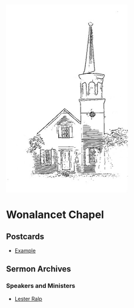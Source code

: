 <link rel="stylesheet" type="text/css" media="all" href="https://github.com/puck78/wonalancet-chapel/blob/master/assets/wuc.css" />
<img id="left" src="https://github.com/puck78/wonalancet-chapel/blob/master/images/Chapel%20Cover%20Image%20-%20icon%20-%2050%20percent.jpg" />
<h1 id='right'>Wonalancet Chapel</h1> 
<h2>Postcards</h2>
<ul>
 <li>
  <a href="www.example.com">Example</a>
 </li>
</ul>
 
<h2>Sermon Archives</h2>
<h3>Speakers and Ministers</h3>
<ul>
 <li>
  <a href="https://github.com/puck78/wonalancet-chapel/tree/master/sermons/Lester%20Ralph">Lester Ralp</a>
 </li>
</ul>
 








